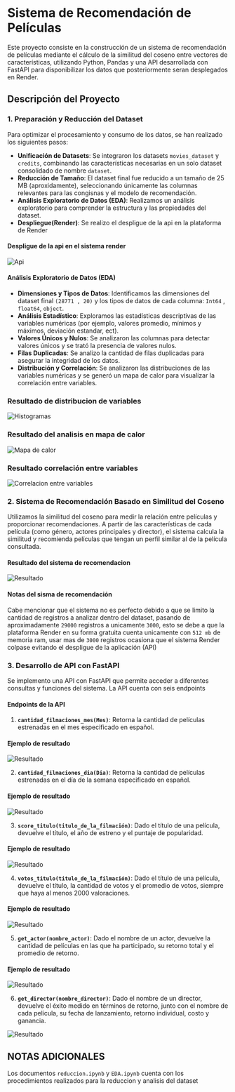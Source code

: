 # Sistema de Recomendación de Películas

Este proyecto consiste en la construcción de un sistema de recomendación de películas mediante el cálculo de la similitud del coseno entre vectores de características, utilizando Python, Pandas y una API desarrollada con FastAPI para disponibilizar los datos que posteriormente seran desplegados en Render.

## Descripción del Proyecto

### 1. Preparación y Reducción del Dataset
Para optimizar el procesamiento y consumo de los datos, se han realizado los siguientes pasos:

- **Unificación de Datasets**: Se integraron los datasets `movies_dataset` y `credits`, combinando las características necesarias en un solo dataset consolidado de nombre `dataset`.
- **Reducción de Tamaño**: El dataset final fue reducido a un tamaño de 25 MB (aproxidamente), seleccionando únicamente las columnas relevantes para las congisnas y el modelo de recomendación.
- **Análisis Exploratorio de Datos (EDA)**: Realizamos un análisis exploratorio para comprender la estructura y las propiedades del dataset.
- **Despliegue(Render)**: Se realizo el despligue de la api en la plataforma de Render

#### Despligue de la api en el sistema render

 ![Api](Imagenes/FastApi.png)

#### Análisis Exploratorio de Datos (EDA)
- **Dimensiones y Tipos de Datos**: Identificamos las dimensiones del dataset final `(28771 , 20)` y los tipos de datos de cada columna: `Int64` , `float64`, `object`.
- **Análisis Estadístico**: Exploramos las estadísticas descriptivas de las variables numéricas (por ejemplo, valores promedio, mínimos y máximos, deviación estandar, ect).
- **Valores Únicos y Nulos**: Se analizaron las columnas para detectar valores únicos y se trató la presencia de valores nulos.
- **Filas Duplicadas**: Se analizo la cantidad de filas duplicadas para asegurar la integridad de los datos.
- **Distribución y Correlación**: Se analizaron las distribuciones de las variables numéricas y se generó un mapa de calor para visualizar la correlación entre variables.

### Resultado de distribucion de variables

  ![Histogramas](Imagenes/Histogramas.png)

### Resultado del analisis en mapa de calor

  ![Mapa de calor](Imagenes/mapacalor.png)

### Resultado correlación entre variables
  ![Correlacion entre variables](Imagenes/Correlacion.png)

  
### 2. Sistema de Recomendación Basado en Similitud del Coseno
Utilizamos la similitud del coseno para medir la relación entre películas y proporcionar recomendaciones. A partir de las características de cada película (como género, actores principales y director), el sistema calcula la similitud y recomienda películas que tengan un perfil similar al de la película consultada.

#### Resultado del sistema de recomendacion

 ![Resultado](Imagenes/Recomendacion.png)

#### Notas del sisma de recomendación
Cabe mencionar que el sistema no es perfecto debido a que se limito la cantidad de registros a analizar dentro del dataset, pasando de aproximadamente `29000` registros a unicamente `3000`, esto se debe a que la plataforma Render en su forma gratuita cuenta unicamente con `512 mb` de memoria ram, usar mas de `3000` registros ocasiona que el sistema Render colpase evitando el despligue de la aplicación (API) 

### 3. Desarrollo de API con FastAPI
Se implemento una API con FastAPI que permite acceder a diferentes consultas y funciones del sistema. La API cuenta con seis endpoints

#### Endpoints de la API
1. **`cantidad_filmaciones_mes(Mes)`**: Retorna la cantidad de películas estrenadas en el mes especificado en español.
#### Ejemplo de resultado
 ![Resultado](Imagenes/Mes.png)
  
2. **`cantidad_filmaciones_dia(Dia)`**: Retorna la cantidad de películas estrenadas en el día de la semana especificado en español.
#### Ejemplo de resultado
 ![Resultado](Imagenes/Dia.png)
   
3. **`score_titulo(titulo_de_la_filmación)`**: Dado el título de una película, devuelve el título, el año de estreno y el puntaje de popularidad.
#### Ejemplo de resultado
 ![Resultado](Imagenes/Score.png)

4. **`votos_titulo(titulo_de_la_filmación)`**: Dado el título de una película, devuelve el título, la cantidad de votos y el promedio de votos, siempre que haya al menos 2000 valoraciones.
#### Ejemplo de resultado
 ![Resultado](Imagenes/Votos.png)

5. **`get_actor(nombre_actor)`**: Dado el nombre de un actor, devuelve la cantidad de películas en las que ha participado, su retorno total y el promedio de retorno.
#### Ejemplo de resultado
 ![Resultado](Imagenes/Actor.png)
   
6. **`get_director(nombre_director)`**: Dado el nombre de un director, devuelve el éxito medido en términos de retorno, junto con el nombre de cada película, su fecha de lanzamiento, retorno individual, costo y ganancia.

 ![Resultado](Imagenes/Director.png)

## NOTAS ADICIONALES 
Los documentos  `reduccion.ipynb` y `EDA.ipynb` cuenta con los procedimientos realizados para la reduccion y analisis del dataset
